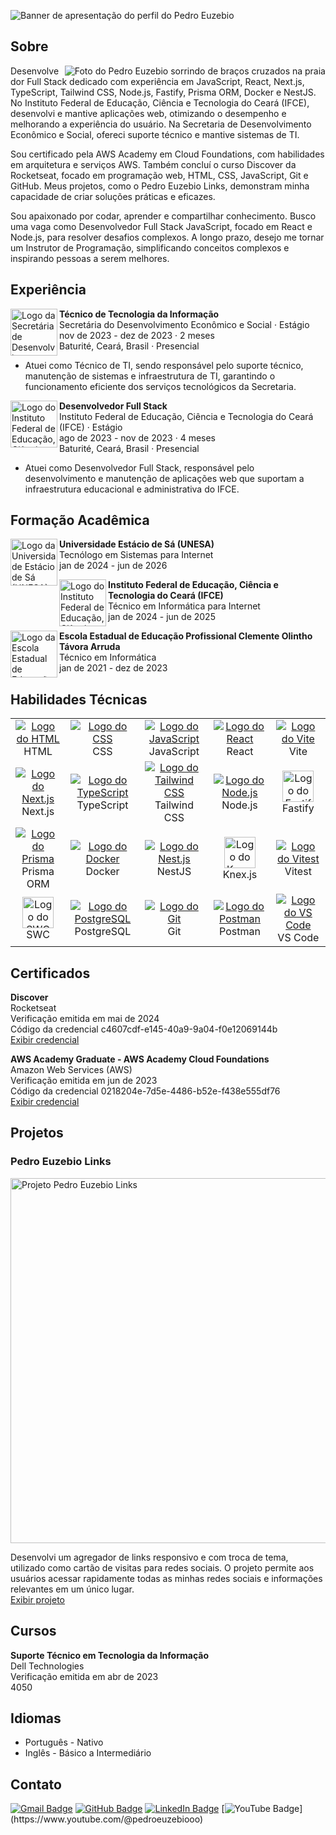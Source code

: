 ![Banner de apresentação do perfil do Pedro Euzebio](https://i.imgur.com/bWhv2m6.png)

## Sobre

<img src="https://i.imgur.com/IaVEnZT.png" alt="Foto do Pedro Euzebio sorrindo de braços cruzados na praia" align="right" />

Desenvolvedor Full Stack dedicado com experiência em JavaScript, React, Next.js, TypeScript, Tailwind CSS, Node.js, Fastify, Prisma ORM, Docker e NestJS. No Instituto Federal de Educação, Ciência e Tecnologia do Ceará (IFCE), desenvolvi e mantive aplicações web, otimizando o desempenho e melhorando a experiência do usuário. Na Secretaria de Desenvolvimento Econômico e Social, ofereci suporte técnico e mantive sistemas de TI.

Sou certificado pela AWS Academy em Cloud Foundations, com habilidades em arquitetura e serviços AWS. Também concluí o curso Discover da Rocketseat, focado em programação web, HTML, CSS, JavaScript, Git e GitHub. Meus projetos, como o Pedro Euzebio Links, demonstram minha capacidade de criar soluções práticas e eficazes.

Sou apaixonado por codar, aprender e compartilhar conhecimento. Busco uma vaga como Desenvolvedor Full Stack JavaScript, focado em React e Node.js, para resolver desafios complexos. A longo prazo, desejo me tornar um Instrutor de Programação, simplificando conceitos complexos e inspirando pessoas a serem melhores.

## Experiência

<img src="https://i.imgur.com/Axj39Xo.jpg" alt="Logo da Secretária de Desenvolvimento Econômico e Socioal" width="75" align="left" />
  
**Técnico de Tecnologia da Informação** <br>
Secretária do Desenvolvimento Econômico e Social · Estágio <br>
nov de 2023 - dez de 2023 · 2 meses <br>
Baturité, Ceará, Brasil · Presencial
- Atuei como Técnico de TI, sendo responsável pelo suporte técnico, manutenção de sistemas e infraestrutura de TI, garantindo o funcionamento eficiente dos serviços tecnológicos da Secretaria.

<img src="https://i.imgur.com/PwRgxqO.jpg" alt="Logo do Instituto Federal de Educação, Ciência e Tecnologia do Ceará (IFCE)" width="75" align="left" />

**Desenvolvedor Full Stack** <br>
Instituto Federal de Educação, Ciência e Tecnologia do Ceará (IFCE) · Estágio <br>
ago de 2023 - nov de 2023 · 4 meses <br>
Baturité, Ceará, Brasil · Presencial
- Atuei como Desenvolvedor Full Stack, responsável pelo desenvolvimento e manutenção de aplicações web que suportam a infraestrutura educacional e administrativa do IFCE.

## Formação Acadêmica

<img src="https://i.imgur.com/uU1OZ5x.jpg" alt="Logo da Universidade Estácio de Sá (UNESA)" width="75" align="left" />

**Universidade Estácio de Sá (UNESA)** <br>
Tecnólogo em Sistemas para Internet <br>
jan de 2024 - jun de 2026

<img src="https://i.imgur.com/PwRgxqO.jpg" alt="Logo do Instituto Federal de Educação, Ciência e Tecnologia do Ceará (IFCE)" width="75" align="left" />

**Instituto Federal de Educação, Ciência e Tecnologia do Ceará (IFCE)** <br>
Técnico em Informática para Internet <br>
jan de 2024 - jun de 2025

<img src="https://i.imgur.com/b5heNhX.jpg" alt="Logo da Escola Estadual de Educação Profissional Clemente Olintho Távora Arruda" width="75" align="left" />

**Escola Estadual de Educação Profissional Clemente Olintho Távora Arruda** <br>
Técnico em Informática <br>
jan de 2021 - dez de 2023

## Habilidades Técnicas

<table>
  <tr align="center">
    <td width="150">
      <a href="https://developer.mozilla.org/pt-BR/docs/Web/HTML" target="_blank">
        <img src="https://skillicons.dev/icons?i=html" alt="Logo do HTML" />
      </a>
      <br>
      HTML
    </td>
    <td width="150">
      <a href="https://developer.mozilla.org/pt-BR/docs/Web/CSS" target="_blank">
        <img src="https://skillicons.dev/icons?i=css" alt="Logo do CSS" />
      </a>
      <br>
      CSS
    </td>
    <td width="150">
      <a href="https://developer.mozilla.org/pt-BR/docs/Web/JavaScript" target="_blank" />
        <img src="https://skillicons.dev/icons?i=js" alt="Logo do JavaScript" />
      </a>
      <br>
      JavaScript
    </td>
    <td width="150">
      <a href="https://react.dev" target="_blank">
        <img src="https://skillicons.dev/icons?i=react" alt="Logo do React" />
      </a>
      <br>
      React
    </td>
    <td width="150">
      <a href="https://vitejs.dev" target="_blank">
        <img src="https://skillicons.dev/icons?i=vite" alt="Logo do Vite" />
      </a>
      <br>
      Vite
    </td>
  </tr>
  <tr align="center">
    <td width="150">
      <a href="https://nextjs.org">
        <img src="https://skillicons.dev/icons?i=nextjs" alt="Logo do Next.js" />
      </a>
      <br>
      Next.js
    </td>
    <td width="150">
      <a href="https://www.typescriptlang.org" target="_blank">
        <img src="https://skillicons.dev/icons?i=ts" alt="Logo do TypeScript" />
      </a>
      <br>
      TypeScript
    </td>
    <td width="150">
      <a href="https://tailwindcss.com" target="_blank">
        <img src="https://skillicons.dev/icons?i=tailwind" alt="Logo do Tailwind CSS" />
      </a>
      <br>
      Tailwind CSS
    </td>
    <td width="150">
      <a href="https://nodejs.org/en" target="_blank">
        <img src="https://skillicons.dev/icons?i=nodejs" alt="Logo do Node.js" />
      </a>
      <br>
      Node.js
    </td>
    <td width="150">
      <a href="https://fastify.dev" target="_blank">
        <img src="https://i.imgur.com/Pe1c36T.png" alt="Logo do Fastify" width="50" />
      </a>
      <br>
      Fastify
    </td>
  </tr>
  <tr align="center">
    <td width="150">
      <a href="https://www.prisma.io" target="_blank">
        <img src="https://skillicons.dev/icons?i=prisma" alt="Logo do Prisma" />
      </a>
      <br>
      Prisma ORM
    </td>
    <td width="150">
      <a href="https://www.docker.com" target="_blank">
        <img src="https://skillicons.dev/icons?i=docker" alt="Logo do Docker" />
      </a>
      <br>
      Docker
    </td>
    <td width="150">
      <a href="https://nestjs.com" target="_blank">
        <img src="https://skillicons.dev/icons?i=nestjs" alt="Logo do Nest.js" />
      </a>
      <br>
      NestJS
    </td>
    <td width="150">
      <a href="https://knexjs.org" target="_blank">
        <img src="https://i.imgur.com/9dtSRhv.png" alt="Logo do Knex.js" width="50" />
      </a>
       <br>
      Knex.js
    </td>
    <td width="150">
      <a href="https://vitest.dev/" target="_blank">
        <img src="https://skillicons.dev/icons?i=vitest" alt="Logo do Vitest" />
      </a>
      <br>
      Vitest
    </td>
  </tr>
  <tr align="center">
    <td width="150">
      <a href="https://swc.rs" target="_blank">
        <img src="https://i.imgur.com/mkEMV8O.png" alt="Logo do SWC" width="50" />
      </a>
      <br>
      SWC
    </td>
    <td width="150">
      <a href="https://www.postgresql.org" target="_blank">
        <img src="https://skillicons.dev/icons?i=postgres" alt="Logo do PostgreSQL" />
      </a>
      <br>
      PostgreSQL
    </td>
    <td width="150">
      <a href="https://git-scm.com" target="_blank">
        <img src="https://skillicons.dev/icons?i=git" alt="Logo do Git" />
      </a>
      <br>
      Git
    </td>
    <td width="150">
      <a href="https://www.postman.com" target="_blank">
        <img src="https://skillicons.dev/icons?i=postman" alt="Logo do Postman" />
      </a>
      <br>
      Postman
    </td>
    <td width="150">
      <a href="https://code.visualstudio.com" target="_blank">
        <img src="https://skillicons.dev/icons?i=vscode" alt="Logo do VS Code" />
      </a>
      <br>
      VS Code
    </td>
  </tr>
</table>

## Certificados

**Discover** <br>
Rocketseat <br>
Verificação emitida em mai de 2024 <br>
Código da credencial c4607cdf-e145-40a9-9a04-f0e12069144b <br>
[Exibir credencial](https://app.rocketseat.com.br/certificates/c4607cdf-e145-40a9-9a04-f0e12069144b)

**AWS Academy Graduate - AWS Academy Cloud Foundations** <br>
Amazon Web Services (AWS) <br>
Verificação emitida em jun de 2023 <br>
Código da credencial 0218204e-7d5e-4486-b52e-f438e555df76 <br>
[Exibir credencial](https://www.credly.com/badges/0218204e-7d5e-4486-b52e-f438e555df76/print)

## Projetos

### Pedro Euzebio Links

<img src="https://i.imgur.com/unR9V8T.png" alt="Projeto Pedro Euzebio Links" width="584" />

Desenvolvi um agregador de links responsivo e com troca de tema, utilizado como cartão de visitas para redes sociais. O projeto permite aos usuários acessar rapidamente todas as minhas redes sociais e informações relevantes em um único lugar. <br>
[Exibir projeto](https://pedroeuzebio-links.vercel.app)

## Cursos

**Suporte Técnico em Tecnologia da Informação** <br>
Dell Technologies <br>
Verificação emitida em abr de 2023 <br>
4050

## Idiomas
  
- Português - Nativo
- Inglês - Básico a Intermediário

## Contato

[![Gmail Badge](https://img.shields.io/badge/-pedroeuzebio.contato@gmail.com-020817?style=flat-square&logo=Gmail&logoColor=f8fafc&link=mailto:pedroeuzebio.contato@gmail.com)](mailto:pedroeuzebio.contato@gmail.com)
[![GitHub Badge](https://img.shields.io/badge/-github.com&frasl;pedroeuzebiooo-020817?style=flat-square&logo=Github&logoColor=f8fafc&link=https://github.com/pedroeuzebiooo)](https://github.com/pedroeuzebiooo)
[![LinkedIn Badge](https://img.shields.io/badge/-linkedin.com&frasl;in&frasl;pedroeuzebio-020817?style=flat-square&logo=Linkedin&logoColor=f8fafc&link=https://www.linkedin.com/in/pedroeuzebio)](https://www.linkedin.com/in/pedroeuzebio)
[![YouTube Badge](https://img.shields.io/badge/-youtube.com&frasl;@pedroeuzebiooo-020817?style=flat-square&logo=YouTube&logoColor=f8fafc&link=[https://www.linkedin.com/in/pedroeuzebio](https://www.youtube.com/@pedroeuzebiooo))](https://www.youtube.com/@pedroeuzebiooo)

<!--
**pedroeuzebioo/pedroeuzebioo** is a ✨ _special_ ✨ repository because its `README.md` (this file) appears on your GitHub profile.

Here are some ideas to get you started:

- 🔭 I’m currently working on ...
- 🌱 I’m currently learning ...
- 👯 I’m looking to collaborate on ...
- 🤔 I’m looking for help with ...
- 💬 Ask me about ...
- 📫 How to reach me: ...
- 😄 Pronouns: ...
- ⚡ Fun fact: ...
-->
